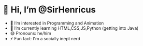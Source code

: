 # 👋 Hi, I’m @SirHenricus
- 👀 I’m interested in Programming and Animation
- 🌱 I’m currently learning HTML,CSS,JS,Python (getting into Java)
- 😄 Pronouns: he/him
- ⚡ Fun fact: I'm a socially inept nerd

<!---
SirHenricus/SirHenricus is a ✨ special ✨ repository because its `README.md` (this file) appears on your GitHub profile.
You can click the Preview link to take a look at your changes.

oh yeah dj blueballs in the house
--->
